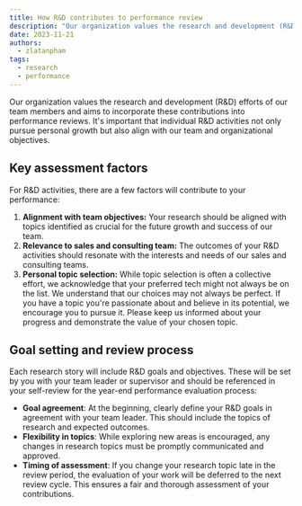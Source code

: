 ```yaml
---
title: How R&D contributes to performance review
description: "Our organization values the research and development (R&D) efforts of our team members and aims to incorporate these contributions into performance reviews. It's important that individual R&D activities not only pursue personal growth but also align with our team and organizational objectives."
date: 2023-11-21
authors:
  - zlatanpham
tags:
  - research
  - performance
---
```


Our organization values the research and development (R&D) efforts of our team members and aims to incorporate these contributions into performance reviews. It's important that individual R&D activities not only pursue personal growth but also align with our team and organizational objectives.

## Key assessment factors

For R&D activities, there are a few factors will contribute to your performance:

1. **Alignment with team objectives:** Your research should be aligned with topics identified as crucial for the future growth and success of our team.
2. **Relevance to sales and consulting team:** The outcomes of your R&D activities should resonate with the interests and needs of our sales and consulting teams.
3. **Personal topic selection:** While topic selection is often a collective effort, we acknowledge that your preferred tech might not always be on the list. We understand that our choices may not always be perfect. If you have a topic you're passionate about and believe in its potential, we encourage you to pursue it. Please keep us informed about your progress and demonstrate the value of your chosen topic.

## Goal setting and review process

Each research story will include R&D goals and objectives. These will be set by you with your team leader or supervisor and should be referenced in your self-review for the year-end performance evaluation process:

- **Goal agreement**: At the beginning, clearly define your R&D goals in agreement with your team leader. This should include the topics of research and expected outcomes.
- **Flexibility in topics**: While exploring new areas is encouraged, any changes in research topics must be promptly communicated and approved.
- **Timing of assessment**: If you change your research topic late in the review period, the evaluation of your work will be deferred to the next review cycle. This ensures a fair and thorough assessment of your contributions.
